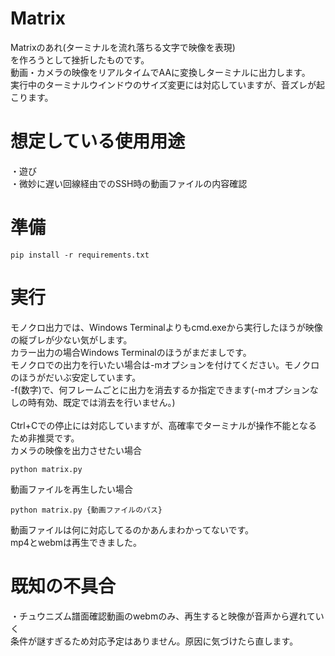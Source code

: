 # Matrix
Matrixのあれ(ターミナルを流れ落ちる文字で映像を表現)<br>
を作ろうとして挫折したものです。<br>
動画・カメラの映像をリアルタイムでAAに変換しターミナルに出力します。<br>
実行中のターミナルウインドウのサイズ変更には対応していますが、音ズレが起こります。
# 想定している使用用途
・遊び<br>
・微妙に遅い回線経由でのSSH時の動画ファイルの内容確認
# 準備
```
pip install -r requirements.txt
```
# 実行
モノクロ出力では、Windows Terminalよりもcmd.exeから実行したほうが映像の縦ブレが少ない気がします。<br>
カラー出力の場合Windows Terminalのほうがまだましです。<br>
モノクロでの出力を行いたい場合は-mオプションを付けてください。モノクロのほうがだいぶ安定しています。<br>
-f(数字)で、何フレームごとに出力を消去するか指定できます(-mオプションなしの時有効、既定では消去を行いません。)<br><br>
Ctrl+Cでの停止には対応していますが、高確率でターミナルが操作不能となるため非推奨です。<br>
カメラの映像を出力させたい場合
```
python matrix.py
```
動画ファイルを再生したい場合
```
python matrix.py {動画ファイルのパス}
```
動画ファイルは何に対応してるのかあんまわかってないです。<br>
mp4とwebmは再生できました。
# 既知の不具合
・チュウニズム譜面確認動画のwebmのみ、再生すると映像が音声から遅れていく<br>
    条件が謎すぎるため対応予定はありません。原因に気づけたら直します。
